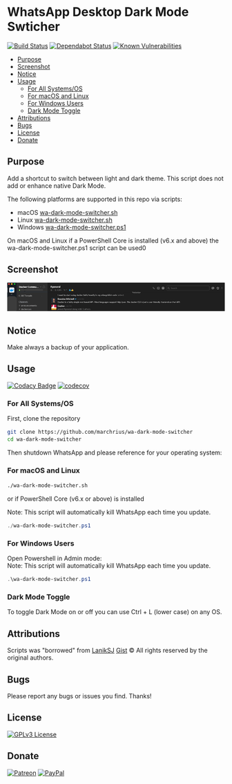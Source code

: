 # WhatsApp Desktop Dark Mode Swticher

[![Build Status](https://travis-ci.com/marchrius/wa-dark-mode-switcher.svg?branch=master)](https://travis-ci.com/marchrius/wa-dark-mode-switcher)
[![Dependabot Status](https://api.dependabot.com/badges/status?host=github&repo=marchrius/wa-dark-mode-switcher)](https://dependabot.com)
[![Known Vulnerabilities](https://snyk.io/test/github/marchrius/wa-dark-mode-switcher/badge.svg?targetFile=/docs/Gemfile.lock)](https://snyk.io/test/github/marchrius/wa-dark-mode-switcher?targetFile=/docs/Gemfile.lock)

-   [Purpose](#purpose)
-   [Screenshot](#screenshot)
-   [Notice](#notice)
-   [Usage](#usage)
    -   [For All Systems/OS](#for-all-systems-os)
    -   [For macOS and Linux](#for-macos-and-linux)
    -   [For Windows Users](#for-windows-users)
    -   [Dark Mode Toggle](#dark-mode-toggle)
-   [Attributions](#attributions)
-   [Bugs](#bugs)
-   [License](#license)
-   [Donate](#donate)

## Purpose

Add a shortcut to switch between light and dark theme.
This script does not add or enhance native Dark Mode.

The following platforms are supported in this repo via scripts:

-   macOS [wa-dark-mode-switcher.sh](wa-dark-mode-switcher.s)
-   Linux [wa-dark-mode-switcher.sh](wa-dark-mode-switcher.sh)
-   Windows [wa-dark-mode-switcher.ps1](wa-dark-mode-switcher.ps1)

On macOS and Linux if a PowerShell Core is installed (v6.x and above) the wa-dark-mode-switcher.ps1 script can be used0

## Screenshot

![Screenshot](https://github.com/marchrius/wa-dark-mode-switcher/raw/master/images/screenshot.png "Screenshot")

## Notice

Make always a backup of your application.

## Usage

[![Codacy Badge](https://api.codacy.com/project/badge/Grade/e88f5c76dfdf418e9c2571943437ae23)](https://www.codacy.com/app/Lanik/wa-dark-mode-switcher?utm_source=github.com&utm_medium=referral&utm_content=marchrius/wa-dark-mode-switcher&utm_campaign=Badge_Grade)
[![codecov](https://codecov.io/gh/marchrius/wa-dark-mode-switcher/branch/master/graph/badge.svg)](https://codecov.io/gh/marchrius/wa-dark-mode-switcher)

### For All Systems/OS

First, clone the repository

```bash
git clone https://github.com/marchrius/wa-dark-mode-switcher
cd wa-dark-mode-switcher
```

Then shutdown WhatsApp and please reference for your operating system:

### For macOS and Linux

```bash
./wa-dark-mode-switcher.sh
```

or if PowerShell Core (v6.x or above) is installed

Note: This script will automatically kill WhatsApp each time you update.

```powershell
./wa-dark-mode-switcher.ps1
```

### For Windows Users

Open Powershell in Admin mode:  
Note: This script will automatically kill WhatsApp each time you update.

```powershell
.\wa-dark-mode-switcher.ps1
```

### Dark Mode Toggle

To toggle Dark Mode on or off you can use Ctrl + L (lower case) on any OS.

## Attributions

Scripts was "borrowed" from [LanikSJ](https://github.com/LanikSJ) [Gist](https://github.com/LanikSJ/wa-dark-mode-switcher)
©️ All rights reserved by the original authors.

## Bugs

Please report any bugs or issues you find. Thanks!

## License

[![GPLv3 License](https://img.shields.io/badge/License-GPLv3-blue.svg)](http://perso.crans.org/besson/LICENSE.html)

## Donate

[![Patreon](https://img.shields.io/badge/patreon-donate-red.svg)](https://www.patreon.com/marchrius/overview)
[![PayPal](https://www.paypalobjects.com/en_US/i/btn/btn_donate_SM.gif)](https://www.paypal.me/marchrius)